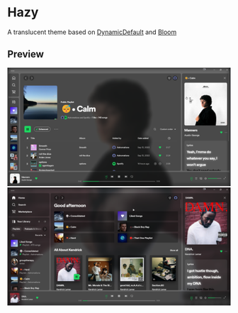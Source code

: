 # Hazy 

A translucent theme based on <a href="https://github.com/JulienMaille/spicetify-dynamic-theme">DynamicDefault<a/> and <a href="https://github.com/nimsandu/spicetify-bloom">Bloom<a/>

## Preview

![demo-base](./poster.png)
![demo-base](./poster2.png)

